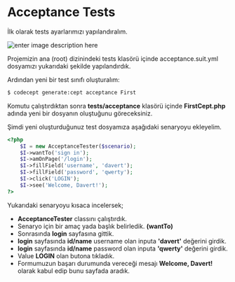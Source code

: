 
Acceptance Tests
======
İlk olarak tests ayarlarımızı yapılandıralım.

![enter image description here](https://lh4.googleusercontent.com/-alf64_6IB5Q/VNTR9SluSYI/AAAAAAAAAL8/powc2uebO5A/s0/68747470733a2f2f6c68362e676f6f676c6575736572636f6e74656e742e636f6d2f2d71492d723853416169636f2f564c354249347163717a492f4141414141414141414b452f2d61436c334b39644f57732f73302f53637265656e73686f742b66726f6d2b323031352d30312d32302b31303a34343a30362e706e67.png "68747470733a2f2f6c68362e676f6f676c6575736572636f6e74656e742e636f6d2f2d71492d723853416169636f2f564c354249347163717a492f4141414141414141414b452f2d61436c334b39644f57732f73302f53637265656e73686f742b66726f6d2b323031352d30312d32302b31303a34343a30362e706e67.png")

Projemizin ana (root) dizinindeki tests klasörü içinde acceptance.suit.yml dosyamızı yukarıdaki şekilde yapılandırdık.

Ardından yeni bir test sınıfı oluşturalım:
```sh
$ codecept generate:cept acceptance First
```
Komutu çalıştırdıktan sonra **tests/acceptance** klasörü içinde **FirstCept.php** adında yeni bir dosyanın oluştuğunu göreceksiniz.

Şimdi yeni oluşturduğunuz test dosyamıza aşağıdaki senaryoyu ekleyelim.
```php
<?php
	$I = new AcceptanceTester($scenario);
	$I->wantTo('sign in');
	$I->amOnPage('/login');
	$I->fillField('username', 'davert');
	$I->fillField('password', 'qwerty');
	$I->click('LOGIN');
	$I->see('Welcome, Davert!');
?>
```

Yukarıdaki senaryoyu kısaca incelersek;

- **AcceptanceTester** classını çalıştırdık.
- Senaryo için bir amaç yada başlık  belirledik. **(wantTo)**
- Sonrasında **login** sayfasına gittik.
- **login** sayfasında **id/name** username olan inputa **'davert'** değerini girdik.
- **login** sayfasında **id/name** password olan inputa **'qwerty'** değerini girdik.
- Value **LOGIN** olan butona tıkladık.
- Formumuzun başarı durumunda vereceği mesajı **Welcome, Davert!** olarak kabul edip bunu sayfada aradık.
